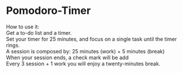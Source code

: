 # Pomodoro-Timer
How to use it:<br>
Get a to-do list and a timer.<br>
Set your timer for 25 minutes, and focus on a single task until the timer rings.<br>
A session is composed by: 25 minutes (work) + 5 minutes (break)<br>
When your session ends,   a check mark will be add <br>
Every 3 session + 1 work you will enjoy a twenty-minutes break. <br>

